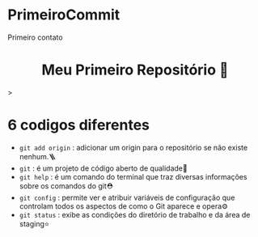 # PrimeiroCommit
Primeiro contato 
<h1 align="center"> Meu Primeiro Repositório 🥇</h1>>

# 6 codigos diferentes

- `git add origin` : adicionar um origin para o repositório se não existe nenhum.🪜
- `git` : é um projeto de código aberto de qualidade🔰
- `git help` : é um comando do terminal que traz diversas informações sobre os comandos do git⛑️
- `git config` : permite ver e atribuir variáveis de configuração que controlam todos os aspectos de como o Git aparece e opera⚙️
- `git status` :  exibe as condições do diretório de trabalho e da área de staging⭐
